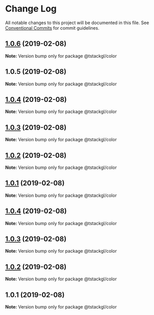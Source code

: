 # Change Log

All notable changes to this project will be documented in this file.
See [Conventional Commits](https://conventionalcommits.org) for commit guidelines.

## [1.0.6](https://github.com/nkint/tstackgl/compare/@tstackgl/color@1.0.5...@tstackgl/color@1.0.6) (2019-02-08)

**Note:** Version bump only for package @tstackgl/color





## 1.0.5 (2019-02-08)

**Note:** Version bump only for package @tstackgl/color





## [1.0.4](https://github.com/nkint/tstackgl/compare/@tstackgl/color@1.0.4...@tstackgl/color@1.0.4) (2019-02-08)

**Note:** Version bump only for package @tstackgl/color





## [1.0.3](https://github.com/nkint/tstackgl/compare/@tstackgl/color@1.0.4...@tstackgl/color@1.0.3) (2019-02-08)

**Note:** Version bump only for package @tstackgl/color





## [1.0.2](https://github.com/nkint/tstackgl/compare/@tstackgl/color@1.0.4...@tstackgl/color@1.0.2) (2019-02-08)

**Note:** Version bump only for package @tstackgl/color





## [1.0.1](https://github.com/nkint/tstackgl/compare/@tstackgl/color@1.0.4...@tstackgl/color@1.0.1) (2019-02-08)

**Note:** Version bump only for package @tstackgl/color





## [1.0.4](https://github.com/nkint/tstackgl/compare/@tstackgl/color@1.0.3...@tstackgl/color@1.0.4) (2019-02-08)

**Note:** Version bump only for package @tstackgl/color





## [1.0.3](https://github.com/nkint/tstackgl/compare/@tstackgl/color@1.0.2...@tstackgl/color@1.0.3) (2019-02-08)

**Note:** Version bump only for package @tstackgl/color





## [1.0.2](https://github.com/nkint/tstackgl/compare/@tstackgl/color@1.0.1...@tstackgl/color@1.0.2) (2019-02-08)

**Note:** Version bump only for package @tstackgl/color





## 1.0.1 (2019-02-08)

**Note:** Version bump only for package @tstackgl/color
